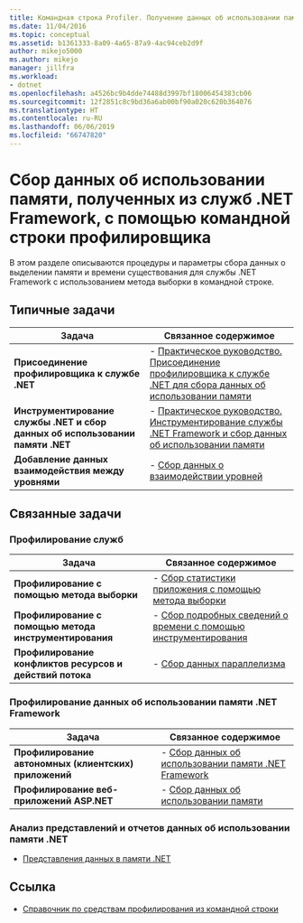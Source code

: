 ```yaml
---
title: Командная строка Profiler. Получение данных об использовании памяти из служб .NET
ms.date: 11/04/2016
ms.topic: conceptual
ms.assetid: b1361333-8a09-4a65-87a9-4ac94ceb2d9f
author: mikejo5000
ms.author: mikejo
manager: jillfra
ms.workload:
- dotnet
ms.openlocfilehash: a4526bc9b4dde74488d3997bf18006454383cb06
ms.sourcegitcommit: 12f2851c8c9bd36a6ab00bf90a020c620b364076
ms.translationtype: HT
ms.contentlocale: ru-RU
ms.lasthandoff: 06/06/2019
ms.locfileid: "66747820"
---
```

# <a name="collect-memory-data-from-net-framework-services-by-using-the-profiler-command-line"></a>Сбор данных об использовании памяти, полученных из служб .NET Framework, с помощью командной строки профилировщика
В этом разделе описываются процедуры и параметры сбора данных о выделении памяти и времени существования для службы .NET Framework с использованием метода выборки в командной строке.

## <a name="common-tasks"></a>Типичные задачи

|Задача|Связанное содержимое|
|----------|---------------------|
|**Присоединение профилировщика к службе .NET**|-   [Практическое руководство. Присоединение профилировщика к службе .NET для сбора данных об использовании памяти](../profiling/how-to-attach-the-profiler-to-a-dotnet-service-to-collect-memory-data-by-using-the-command-line.md)|
|**Инструментирование службы .NET и сбор данных об использовании памяти .NET**|-   [Практическое руководство. Инструментирование службы .NET Framework и сбор данных об использовании памяти](../profiling/how-to-instrument-a-dotnet-framework-service-and-collect-memory-data-by-using-the-profiler-command-line.md)|
|**Добавление данных взаимодействия между уровнями**|-   [Сбор данных о взаимодействии уровней](../profiling/adding-tier-interaction-data-from-the-command-line.md)|

## <a name="related-tasks"></a>Связанные задачи

### <a name="profile-services"></a>Профилирование служб

|Задача|Связанное содержимое|
|----------|---------------------|
|**Профилирование с помощью метода выборки**|-   [Сбор статистики приложения с помощью метода выборки](../profiling/collecting-application-statistics-for-services-by-using-the-profiler-sampling-method.md)|
|**Профилирование с помощью метода инструментирования**|-   [Сбор подробных сведений о времени с помощью инструментирования](../profiling/collecting-detailed-timing-data-for-services-by-using-the-instrumentation-method.md)|
|**Профилирование конфликтов ресурсов и действий потока**|-   [Сбор данных параллелизма](../profiling/collecting-concurrency-data-for-a-service-by-using-the-profiler-command-line.md)|

### <a name="profile-net-framework-memory-data"></a>Профилирование данных об использовании памяти .NET Framework

|Задача|Связанное содержимое|
|----------|---------------------|
|**Профилирование автономных (клиентских) приложений**|-   [Сбор данных об использовании памяти .NET Framework](../profiling/collecting-dotnet-framework-memory-data-for-stand-alone-applications.md)|
|**Профилирование веб-приложений ASP.NET**|-   [Сбор данных об использовании памяти](../profiling/collecting-memory-data-from-an-aspnet-web-application.md)|

### <a name="analyze-net-memory-data-views-and-reports"></a>Анализ представлений и отчетов данных об использовании памяти .NET
- [Представления данных в памяти .NET](../profiling/dotnet-memory-data-views.md)

## <a name="reference"></a>Ссылка
- [Справочник по средствам профилирования из командной строки](../profiling/command-line-profiling-tools-reference.md)
